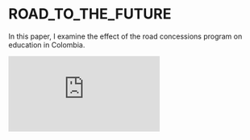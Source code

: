# ROAD_TO_THE_FUTURE
In this paper, I examine   the effect of the road concessions program on education  in Colombia.
 
 <pdf-viewer src="https://github.com/JAPJ182/ROAD_TO_THE_FUTURE/blob/main/ROAD_TO_THEFUTURE_IDENTIFYINGIMPACTS_OFROADS_ONEDUCATION_INCOLOMBIA.pdf"></pdf-viewer>

![file](https://github.com/JAPJ182/ROAD_TO_THE_FUTURE/blob/main/ROAD_TO_THEFUTURE_IDENTIFYINGIMPACTS_OFROADS_ONEDUCATION_INCOLOMBIA.pdf)